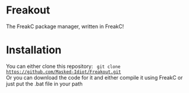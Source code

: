 # Freakout
The FreakC package manager, written in FreakC!

# Installation
You can either clone this repository:
<code>
     git clone https://github.com/Masked-Idiot/Freakout.git
</code>
Or you can download the code for it and either compile it using FreakC or just put the .bat file in your path

